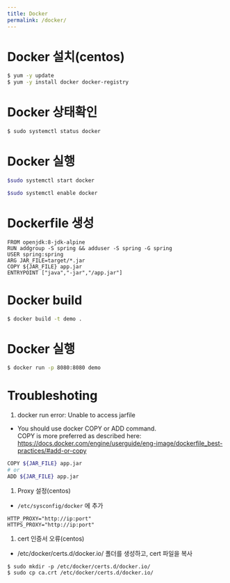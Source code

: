 ```yaml
---
title: Docker
permalink: /docker/
---
```



# Docker 설치(centos)
```bash
$ yum -y update
$ yum -y install docker docker-registry
```
# Docker 상태확인
```bash
$ sudo systemctl status docker
```

# Docker 실행
```bash
$sudo systemctl start docker

$sudo systemctl enable docker
```

# Dockerfile 생성
```docker
FROM openjdk:8-jdk-alpine
RUN addgroup -S spring && adduser -S spring -G spring
USER spring:spring
ARG JAR_FILE=target/*.jar
COPY ${JAR_FILE} app.jar
ENTRYPOINT ["java","-jar","/app.jar"]
```

# Docker build
```bash
$ docker build -t demo .
```

# Docker  실행
```bash
$ docker run -p 8080:8080 demo
```

# Troubleshoting
1. docker run error: Unable to access jarfile  
  - You should use docker COPY or ADD command.  
  COPY is more preferred as described here: https://docs.docker.com/engine/userguide/eng-image/dockerfile_best-practices/#add-or-copy
  ```bash
  COPY ${JAR_FILE} app.jar
  # or
  ADD ${JAR_FILE} app.jar
  ```
1. Proxy 설정(centos)  
  - ```/etc/sysconfig/docker``` 에 추가
  ```
  HTTP_PROXY="http://ip:port"
  HTTPS_PROXY="http://ip:port"
  ```
1. cert 인증서 오류(centos)
  - /etc/docker/certs.d/docker.io/ 폴더를 생성하고, cert 파일을 복사  
  ```
  $ sudo mkdir -p /etc/docker/certs.d/docker.io/
  $ sudo cp ca.crt /etc/docker/certs.d/docker.io/
  ```
  
